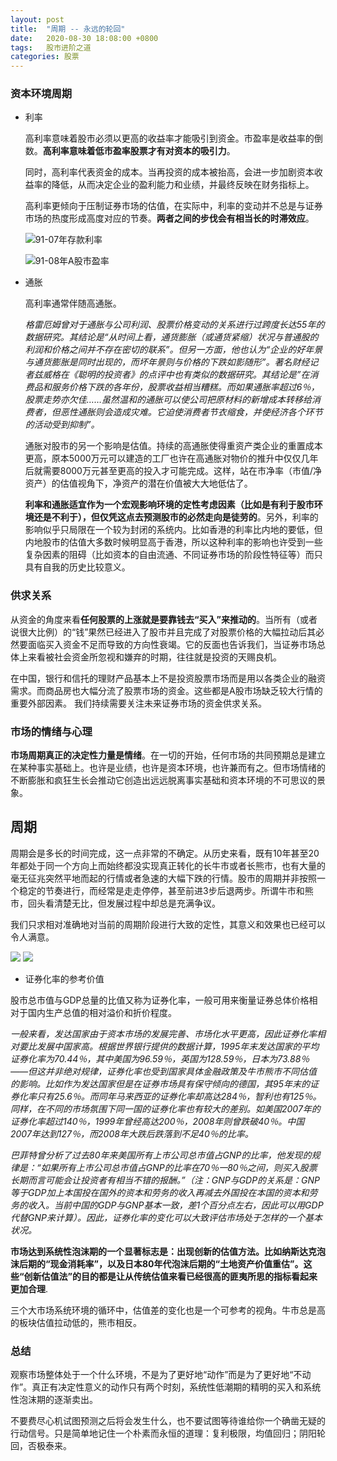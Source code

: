 ```yaml
---
layout: post
title:  "周期 -- 永远的轮回"
date:   2020-08-30 18:08:00 +0800
tags:   股市进阶之道
categories: 股票
---
```


### 资本环境周期

+ 利率

  高利率意味着股市必须以更高的收益率才能吸引到资金。市盈率是收益率的倒数。**高利率意味着低市盈率股票才有对资本的吸引力**。

  同时，高利率代表资金的成本。当再投资的成本被抬高，会进一步加剧资本收益率的降低，从而决定企业的盈利能力和业绩，并最终反映在财务指标上。

  高利率更倾向于压制证券市场的估值，在实际中，利率的变动并不总是与证券市场的热度形成高度对应的节奏。**两者之间的步伐会有相当长的时滞效应**。

  ![91-07年存款利率](../pic/00154.jpeg?raw=true)

  ![91-08年A股市盈率](../pic/00155.jpeg?raw=true)
     
+ 通胀

  高利率通常伴随高通胀。

  *格雷厄姆曾对于通胀与公司利润、股票价格变动的关系进行过跨度长达55年的数据研究。其结论是“从时间上看，通货膨胀（或通货紧缩）状况与普通股的利润和价格之间并不存在密切的联系”。但另一方面，他也认为“企业的好年景与通货膨胀是同时出现的，而坏年景则与价格的下跌如影随形”。著名财经记者兹威格在《聪明的投资者》的点评中也有类似的数据研究。其结论是”在消费品和服务价格下跌的各年份，股票收益相当糟糕。而如果通胀率超过6％，股票走势亦欠佳……虽然温和的通胀可以使公司把原材料的新增成本转移给消费者，但恶性通胀则会造成灾难。它迫使消费者节衣缩食，并使经济各个环节的活动受到抑制”。*

  通胀对股市的另一个影响是估值。持续的高通胀使得重资产类企业的重置成本更高，原本5000万元可以建造的工厂也许在高通胀对物价的推升中仅仅几年后就需要8000万元甚至更高的投入才可能完成。这样，站在市净率（市值/净资产）的估值视角下，净资产的潜在价值被大大地低估了。

  **利率和通胀适宜作为一个宏观影响环境的定性考虑因素（比如是有利于股市环境还是不利于），但仅凭这点去预测股市的必然走向是徒劳的**。另外，利率的影响似乎只局限在一个较为封闭的系统内。比如香港的利率比内地的要低，但内地股市的估值大多数时候明显高于香港，所以这种利率的影响也许受到一些复杂因素的阻碍（比如资本的自由流通、不同证券市场的阶段性特征等）而只具有自我的历史比较意义。

### 供求关系

  从资金的角度来看**任何股票的上涨就是要靠钱去“买入”来推动的**。当所有（或者说很大比例）的“钱”果然已经进入了股市并且完成了对股票价格的大幅拉动后其必然要面临买入资金不足而导致的方向性衰竭。它的反面也告诉我们，当证券市场总体上来看被社会资金所忽视和嫌弃的时期，往往就是投资的天赐良机。

  在中国，银行和信托的理财产品基本上不是投资股票市场而是用以各类企业的融资需求。而商品房也大幅分流了股票市场的资金。这些都是A股市场缺乏较大行情的重要外部因素。  我们持续需要关注未来证券市场的资金供求关系。

### 市场的情绪与心理

  **市场周期真正的决定性力量是情绪**。在一切的开始，任何市场的共同预期总是建立在某种事实基础上。也许是业绩，也许是资本环境，也许兼而有之。但市场情绪的不断膨胀和疯狂生长会推动它创造出远远脱离事实基础和资本环境的不可思议的景象。

## 周期

  周期会是多长的时间完成，这一点非常的不确定。从历史来看，既有10年甚至20年都处于同一个方向上而始终都没实现真正转化的长牛市或者长熊市，也有大量的毫无征兆突然平地而起的行情或者急速的大幅下跌的行情。股市的周期并非按照一个稳定的节奏进行，而经常是走走停停，甚至前进3步后退两步。所谓牛市和熊市，回头看清楚无比，但发展过程中却总是充满争议。

  我们只求相对准确地对当前的周期阶段进行大致的定性，其意义和效果也已经可以令人满意。

 ![](../pic/00157.jpeg?raw=true)
 ![](../pic/00158.jpeg?raw=true)

 + 证券化率的参考价值
  
  股市总市值与GDP总量的比值又称为证券化率，一般可用来衡量证券总体价格相对于国内生产总值的相对溢价和折价程度。

  *一般来看，发达国家由于资本市场的发展完善、市场化水平更高，因此证券化率相对要比发展中国家高。根据世界银行提供的数据计算，1995年末发达国家的平均证券化率为70.44％，其中美国为96.59％，英国为128.59％，日本为73.88％——但这并非绝对规律，证券化率也受到国家具体金融政策及牛市熊市不同估值的影响。比如作为发达国家但是在证券市场具有保守倾向的德国，其95年末的证券化率只有25.6％。而同年马来西亚的证券化率却高达284％，智利也有125％。同样，在不同的市场氛围下同一国的证券化率也有较大的差别。如美国2007年的证券化率超过140％，1999年曾经高达200％，2008年则曾跌破40％。中国2007年达到127％，而2008年大跌后跌落到不足40％的比率。*

  *巴菲特曾分析了过去80年来美国所有上市公司总市值占GNP的比率，他发现的规律是：“如果所有上市公司总市值占GNP的比率在70％一80％之间，则买入股票长期而言可能会让投资者有相当不错的报酬。”（注：GNP与GDP的关系是：GNP等于GDP加上本国投在国外的资本和劳务的收入再减去外国投在本国的资本和劳务的收入。当前中国的GDP与GNP基本一致，差1个百分点左右，因此可以用GDP代替GNP来计算）。因此，证券化率的变化可以大致评估市场处于怎样的一个基本状况。*

  **市场达到系统性泡沫期的一个显著标志是：出现创新的估值方法。比如纳斯达克泡沫后期的“现金消耗率”，以及日本80年代泡沫后期的“土地资产价值重估”。这些“创新估值法”的目的都是让从传统估值来看已经很高的匪夷所思的指标看起来更加合理**.

  三个大市场系统环境的循环中，估值差的变化也是一个可参考的视角。牛市总是高的板块估值拉动低的，熊市相反。

### 总结

  观察市场整体处于一个什么环境，不是为了更好地“动作”而是为了更好地“不动作”。真正有决定性意义的动作只有两个时刻，系统性低潮期的精明的买入和系统性泡沫期的逐渐卖出。

  不要费尽心机试图预测之后将会发生什么，也不要试图等待谁给你一个确凿无疑的行动信号。只是简单地记住一个朴素而永恒的道理：复利极限，均值回归；阴阳轮回，否极泰来。